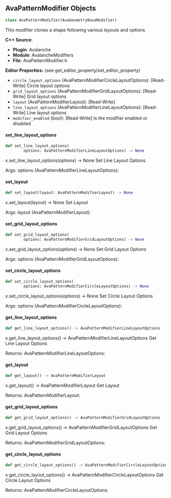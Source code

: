 ## AvaPatternModifier Objects

```python
class AvaPatternModifier(AvaGeometryBaseModifier)
```

This modifier clones a shape following various layouts and options

**C++ Source:**

- **Plugin**: Avalanche
- **Module**: AvalancheModifiers
- **File**: AvaPatternModifier.h

**Editor Properties:** (see get_editor_property/set_editor_property)

- ``circle_layout_options`` (AvaPatternModifierCircleLayoutOptions):  [Read-Write] Circle layout options
- ``grid_layout_options`` (AvaPatternModifierGridLayoutOptions):  [Read-Write] Grid layout options
- ``layout`` (AvaPatternModifierLayout):  [Read-Write]
- ``line_layout_options`` (AvaPatternModifierLineLayoutOptions):  [Read-Write] Line layout options
- ``modifier_enabled`` (bool):  [Read-Write] Is the modifier enabled or disabled

<a id="unreal.AvaPatternModifier.set_line_layout_options"></a>

#### set_line_layout_options

```python
def set_line_layout_options(
        options: AvaPatternModifierLineLayoutOptions) -> None
```

x.set_line_layout_options(options) -> None
Set Line Layout Options

Args:
    options (AvaPatternModifierLineLayoutOptions):

<a id="unreal.AvaPatternModifier.set_layout"></a>

#### set_layout

```python
def set_layout(layout: AvaPatternModifierLayout) -> None
```

x.set_layout(layout) -> None
Set Layout

Args:
    layout (AvaPatternModifierLayout):

<a id="unreal.AvaPatternModifier.set_grid_layout_options"></a>

#### set_grid_layout_options

```python
def set_grid_layout_options(
        options: AvaPatternModifierGridLayoutOptions) -> None
```

x.set_grid_layout_options(options) -> None
Set Grid Layout Options

Args:
    options (AvaPatternModifierGridLayoutOptions):

<a id="unreal.AvaPatternModifier.set_circle_layout_options"></a>

#### set_circle_layout_options

```python
def set_circle_layout_options(
        options: AvaPatternModifierCircleLayoutOptions) -> None
```

x.set_circle_layout_options(options) -> None
Set Circle Layout Options

Args:
    options (AvaPatternModifierCircleLayoutOptions):

<a id="unreal.AvaPatternModifier.get_line_layout_options"></a>

#### get_line_layout_options

```python
def get_line_layout_options() -> AvaPatternModifierLineLayoutOptions
```

x.get_line_layout_options() -> AvaPatternModifierLineLayoutOptions
Get Line Layout Options

Returns:
    AvaPatternModifierLineLayoutOptions:

<a id="unreal.AvaPatternModifier.get_layout"></a>

#### get_layout

```python
def get_layout() -> AvaPatternModifierLayout
```

x.get_layout() -> AvaPatternModifierLayout
Get Layout

Returns:
    AvaPatternModifierLayout:

<a id="unreal.AvaPatternModifier.get_grid_layout_options"></a>

#### get_grid_layout_options

```python
def get_grid_layout_options() -> AvaPatternModifierGridLayoutOptions
```

x.get_grid_layout_options() -> AvaPatternModifierGridLayoutOptions
Get Grid Layout Options

Returns:
    AvaPatternModifierGridLayoutOptions:

<a id="unreal.AvaPatternModifier.get_circle_layout_options"></a>

#### get_circle_layout_options

```python
def get_circle_layout_options() -> AvaPatternModifierCircleLayoutOptions
```

x.get_circle_layout_options() -> AvaPatternModifierCircleLayoutOptions
Get Circle Layout Options

Returns:
    AvaPatternModifierCircleLayoutOptions:

<a id="unreal.AvaCloneModifier"></a>